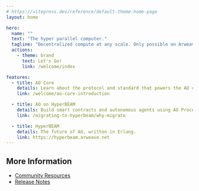 ```yaml
---
# https://vitepress.dev/reference/default-theme-home-page
layout: home

hero:
  name: ""
  text: "The hyper parallel computer."
  tagline: "Decentralized compute at any scale. Only possible on Arweave."
  actions:
    - theme: brand
      text: Let's Go!
      link: /welcome/index

features:
  - title: AO Core
    details: Learn about the protocol and standard that powers the AO computer.
    link: /welcome/ao-core-introduction

  - title: AO on HyperBEAM
    details: Build smart contracts and autonomous agents using AO Processes.
    link: /migrating-to-hyperbeam/why-migrate

  - title: HyperBEAM
    details: The future of AO, written in Erlang.
    link: https://hyperbeam.arweave.net
---
```


## More Information

- [Community Resources](/references/community)
- [Release Notes](/releasenotes/index)
